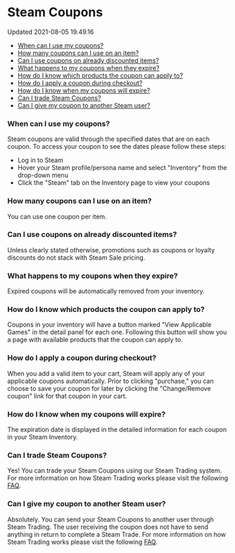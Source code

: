 # Steam Coupons
Updated 2021-08-05 19.49.16

* [When can I use my coupons?](#use)
* [How many coupons can I use on an item? ](#howmany)
* [Can I use coupons on already discounted items? ](#discounted)
* [What happens to my coupons when they expire? ](#happens)
* [How do I know which products the coupon can apply to? ](#which)
* [How do I apply a coupon during checkout? ](#checkout)
* [How do I know when my coupons will expire?](#expire)
* [Can I trade Steam Coupons?](#trade)
* [Can I give my coupon to another Steam user?](#give)

  
  
[](id=use)  
  
### When can I use my coupons?
Steam coupons are valid through the specified dates that are on each coupon. To access your coupon to see the dates please follow these steps:  
  

* Log in to Steam
* Hover your Steam profile/persona name and select "Inventory" from the drop-down menu
* Click the "Steam" tab on the Inventory page to view your coupons

  
  
[](id=howmany)  
  
### How many coupons can I use on an item?
You can use one coupon per item.  
  
[](id=discounted)  
  
### Can I use coupons on already discounted items?
Unless clearly stated otherwise, promotions such as coupons or loyalty discounts do not stack with Steam Sale pricing.  
  
[](id=happens)  
  
### What happens to my coupons when they expire?
Expired coupons will be automatically removed from your inventory.  
  
[](id=which)  
  
### How do I know which products the coupon can apply to?
Coupons in your inventory will have a button marked "View Applicable Games" in the detail panel for each one. Following this button will show you a page with available products that the coupon can apply to.  
  
[](id=checkout)  
  
### How do I apply a coupon during checkout?
When you add a valid item to your cart, Steam will apply any of your applicable coupons automatically. Prior to clicking "purchase," you can choose to save your coupon for later by clicking the "Change/Remove coupon" link for that coupon in your cart.  
  
[](id=expire)  
  
### How do I know when my coupons will expire?
The expiration date is displayed in the detailed information for each coupon in your Steam Inventory.  
  
[](id=trade)  
  
### Can I trade Steam Coupons?
Yes! You can trade your Steam Coupons using our Steam Trading system. For more information on how Steam Trading works please visit the following [FAQ](https://help.steampowered.com/en/faqs/view/46A2-2B3C-95CC-8878).  
  
[](id=give)  
  
### Can I give my coupon to another Steam user?
Absolutely. You can send your Steam Coupons to another user through Steam Trading. The user receiving the coupon does not have to send anything in return to complete a Steam Trade. For more information on how Steam Trading works please visit the following [FAQ](https://help.steampowered.com/en/faqs/view/46A2-2B3C-95CC-8878).